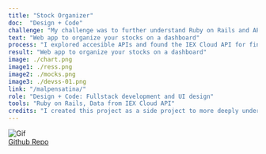 ```yaml
---
title: "Stock Organizer"
doc:  "Design + Code"
challenge: "My challenge was to further understand Ruby on Rails and API integration"
text: "Web app to organize your stocks on a dashboard"
process: "I explored accesible APIs and found the IEX Cloud API for financial data"
result: "Web app to organize your stocks on a dashboard"
image: ./chart.png
image1: ./ress.png
image2: ./mocks.png
image3: ./devss-01.png
link: "/malpensatina/"
role: "Design + Code: Fullstack development and UI design"
tools: "Ruby on Rails, Data from IEX Cloud API"
credits: "I created this project as a side project to more deeply understand Rails and working with APIs"
---
```


![Gif](stock.gif)
<br>
[Github Repo](https://github.com/meghanmartin995/-stock_market "https://github.com/meghanmartin995/-stock_market")
